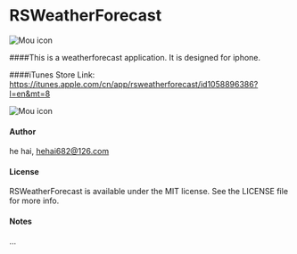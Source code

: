 # RSWeatherForecast

![Mou icon](http://a3.mzstatic.com/us/r30/Purple69/v4/e8/44/a8/e844a882-26fc-d34b-77f3-5ed783da1387/icon175x175.jpeg)

####This is a weatherforecast application. It is  designed for iphone.

####iTunes Store Link: https://itunes.apple.com/cn/app/rsweatherforecast/id1058896386?l=en&mt=8

![Mou icon](https://github.com/riversea2015/RSWeatherForecast/blob/master/test_4.gif?raw=true)

#### Author

he hai, hehai682@126.com

#### License

RSWeatherForecast is available under the MIT license. See the LICENSE file for more info.

#### Notes

...
